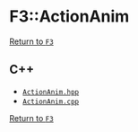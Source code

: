 # F3::ActionAnim

[Return to `F3`](/docs/F3.md)

## C++

- [`ActionAnim.hpp`](/c++/include/ActionAnim.hpp)
- [`ActionAnim.cpp`](/c++/source/ActionAnim.cpp)

[Return to `F3`](/docs/F3.md)